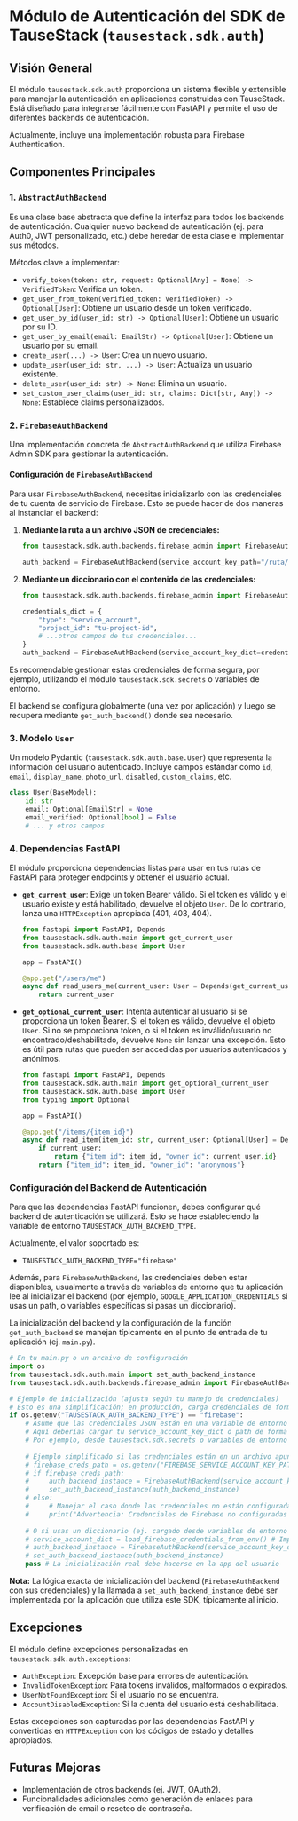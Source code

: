 # Módulo de Autenticación del SDK de TauseStack (`tausestack.sdk.auth`)

## Visión General

El módulo `tausestack.sdk.auth` proporciona un sistema flexible y extensible para manejar la autenticación en aplicaciones construidas con TauseStack. Está diseñado para integrarse fácilmente con FastAPI y permite el uso de diferentes backends de autenticación.

Actualmente, incluye una implementación robusta para Firebase Authentication.

## Componentes Principales

### 1. `AbstractAuthBackend`
Es una clase base abstracta que define la interfaz para todos los backends de autenticación. Cualquier nuevo backend de autenticación (ej. para Auth0, JWT personalizado, etc.) debe heredar de esta clase e implementar sus métodos.

Métodos clave a implementar:
- `verify_token(token: str, request: Optional[Any] = None) -> VerifiedToken`: Verifica un token.
- `get_user_from_token(verified_token: VerifiedToken) -> Optional[User]`: Obtiene un usuario desde un token verificado.
- `get_user_by_id(user_id: str) -> Optional[User]`: Obtiene un usuario por su ID.
- `get_user_by_email(email: EmailStr) -> Optional[User]`: Obtiene un usuario por su email.
- `create_user(...) -> User`: Crea un nuevo usuario.
- `update_user(user_id: str, ...) -> User`: Actualiza un usuario existente.
- `delete_user(user_id: str) -> None`: Elimina un usuario.
- `set_custom_user_claims(user_id: str, claims: Dict[str, Any]) -> None`: Establece claims personalizados.

### 2. `FirebaseAuthBackend`
Una implementación concreta de `AbstractAuthBackend` que utiliza Firebase Admin SDK para gestionar la autenticación.

#### Configuración de `FirebaseAuthBackend`
Para usar `FirebaseAuthBackend`, necesitas inicializarlo con las credenciales de tu cuenta de servicio de Firebase. Esto se puede hacer de dos maneras al instanciar el backend:

1.  **Mediante la ruta a un archivo JSON de credenciales:**
    ```python
    from tausestack.sdk.auth.backends.firebase_admin import FirebaseAuthBackend

    auth_backend = FirebaseAuthBackend(service_account_key_path="/ruta/a/tu/firebase-credentials.json")
    ```

2.  **Mediante un diccionario con el contenido de las credenciales:**
    ```python
    from tausestack.sdk.auth.backends.firebase_admin import FirebaseAuthBackend

    credentials_dict = {
        "type": "service_account",
        "project_id": "tu-project-id",
        # ...otros campos de tus credenciales...
    }
    auth_backend = FirebaseAuthBackend(service_account_key_dict=credentials_dict)
    ```

Es recomendable gestionar estas credenciales de forma segura, por ejemplo, utilizando el módulo `tausestack.sdk.secrets` o variables de entorno.

El backend se configura globalmente (una vez por aplicación) y luego se recupera mediante `get_auth_backend()` donde sea necesario.

### 3. Modelo `User`
Un modelo Pydantic (`tausestack.sdk.auth.base.User`) que representa la información del usuario autenticado. Incluye campos estándar como `id`, `email`, `display_name`, `photo_url`, `disabled`, `custom_claims`, etc.

```python
class User(BaseModel):
    id: str
    email: Optional[EmailStr] = None
    email_verified: Optional[bool] = False
    # ... y otros campos
```

### 4. Dependencias FastAPI

El módulo proporciona dependencias listas para usar en tus rutas de FastAPI para proteger endpoints y obtener el usuario actual.

-   **`get_current_user`**:
    Exige un token Bearer válido. Si el token es válido y el usuario existe y está habilitado, devuelve el objeto `User`. De lo contrario, lanza una `HTTPException` apropiada (401, 403, 404).

    ```python
    from fastapi import FastAPI, Depends
    from tausestack.sdk.auth.main import get_current_user
    from tausestack.sdk.auth.base import User

    app = FastAPI()

    @app.get("/users/me")
    async def read_users_me(current_user: User = Depends(get_current_user)):
        return current_user
    ```

-   **`get_optional_current_user`**:
    Intenta autenticar al usuario si se proporciona un token Bearer. Si el token es válido, devuelve el objeto `User`. Si no se proporciona token, o si el token es inválido/usuario no encontrado/deshabilitado, devuelve `None` sin lanzar una excepción. Esto es útil para rutas que pueden ser accedidas por usuarios autenticados y anónimos.

    ```python
    from fastapi import FastAPI, Depends
    from tausestack.sdk.auth.main import get_optional_current_user
    from tausestack.sdk.auth.base import User
    from typing import Optional

    app = FastAPI()

    @app.get("/items/{item_id}")
    async def read_item(item_id: str, current_user: Optional[User] = Depends(get_optional_current_user)):
        if current_user:
            return {"item_id": item_id, "owner_id": current_user.id}
        return {"item_id": item_id, "owner_id": "anonymous"}
    ```

### Configuración del Backend de Autenticación
Para que las dependencias FastAPI funcionen, debes configurar qué backend de autenticación se utilizará. Esto se hace estableciendo la variable de entorno `TAUSESTACK_AUTH_BACKEND_TYPE`.

Actualmente, el valor soportado es:
- `TAUSESTACK_AUTH_BACKEND_TYPE="firebase"`

Además, para `FirebaseAuthBackend`, las credenciales deben estar disponibles, usualmente a través de variables de entorno que tu aplicación lee al inicializar el backend (por ejemplo, `GOOGLE_APPLICATION_CREDENTIALS` si usas un path, o variables específicas si pasas un diccionario).

La inicialización del backend y la configuración de la función `get_auth_backend` se manejan típicamente en el punto de entrada de tu aplicación (ej. `main.py`).

```python
# En tu main.py o un archivo de configuración
import os
from tausestack.sdk.auth.main import set_auth_backend_instance
from tausestack.sdk.auth.backends.firebase_admin import FirebaseAuthBackend

# Ejemplo de inicialización (ajusta según tu manejo de credenciales)
# Esto es una simplificación; en producción, carga credenciales de forma segura.
if os.getenv("TAUSESTACK_AUTH_BACKEND_TYPE") == "firebase":
    # Asume que las credenciales JSON están en una variable de entorno o archivo
    # Aquí deberías cargar tu service_account_key_dict o path de forma segura
    # Por ejemplo, desde tausestack.sdk.secrets o variables de entorno directas
    
    # Ejemplo simplificado si las credenciales están en un archivo apuntado por una variable de entorno:
    # firebase_creds_path = os.getenv("FIREBASE_SERVICE_ACCOUNT_KEY_PATH")
    # if firebase_creds_path:
    #     auth_backend_instance = FirebaseAuthBackend(service_account_key_path=firebase_creds_path)
    #     set_auth_backend_instance(auth_backend_instance)
    # else:
    #     # Manejar el caso donde las credenciales no están configuradas
    #     print("Advertencia: Credenciales de Firebase no configuradas para el backend de autenticación.")
    
    # O si usas un diccionario (ej. cargado desde variables de entorno individuales)
    # service_account_dict = load_firebase_credentials_from_env() # Implementa esta función
    # auth_backend_instance = FirebaseAuthBackend(service_account_key_dict=service_account_dict)
    # set_auth_backend_instance(auth_backend_instance)
    pass # La inicialización real debe hacerse en la app del usuario
```

**Nota:** La lógica exacta de inicialización del backend (`FirebaseAuthBackend` con sus credenciales) y la llamada a `set_auth_backend_instance` debe ser implementada por la aplicación que utiliza este SDK, típicamente al inicio.

## Excepciones

El módulo define excepciones personalizadas en `tausestack.sdk.auth.exceptions`:
- `AuthException`: Excepción base para errores de autenticación.
- `InvalidTokenException`: Para tokens inválidos, malformados o expirados.
- `UserNotFoundException`: Si el usuario no se encuentra.
- `AccountDisabledException`: Si la cuenta del usuario está deshabilitada.

Estas excepciones son capturadas por las dependencias FastAPI y convertidas en `HTTPException` con los códigos de estado y detalles apropiados.

## Futuras Mejoras
- Implementación de otros backends (ej. JWT, OAuth2).
- Funcionalidades adicionales como generación de enlaces para verificación de email o reseteo de contraseña.
